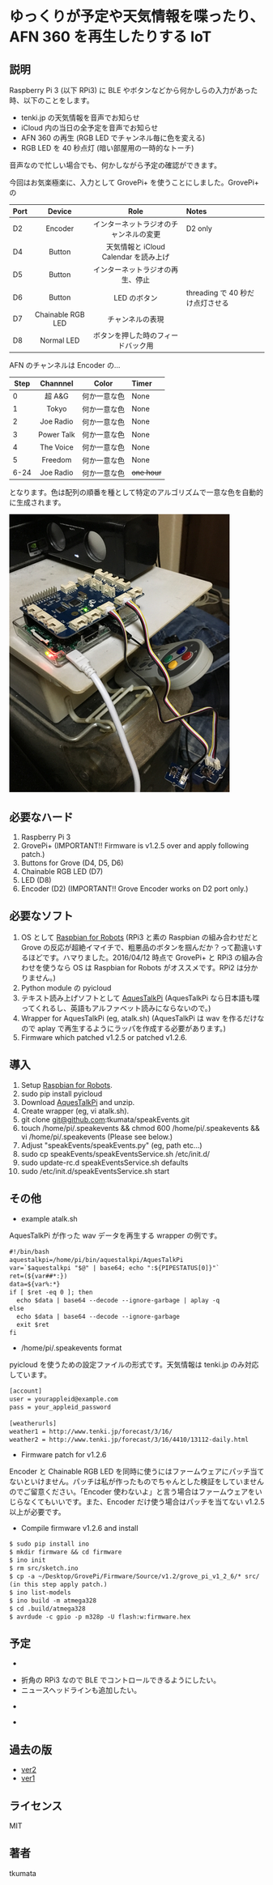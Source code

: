 # ゆっくりが予定や天気情報を喋ったり、AFN 360 を再生したりする IoT


## 説明
Raspberry Pi 3 (以下 RPi3) に BLE やボタンなどから何かしらの入力があった時、以下のことをします。

- tenki.jp の天気情報を音声でお知らせ
- iCloud 内の当日の全予定を音声でお知らせ
- AFN 360 の再生 (RGB LED でチャンネル毎に色を変える)
- RGB LED を 40 秒点灯 (暗い部屋用の一時的なトーチ)

音声なので忙しい場合でも、何かしながら予定の確認ができます。

今回はお気楽極楽に、入力として GrovePi+ を使うことにしました。GrovePi+ の

| Port | Device            | Role                                   | Notes   |
|------|:-----------------:|:--------------------------------------:|:--------|
| D2   | Encoder           | インターネットラジオのチャンネルの変更 | D2 only | 
| D4   | Button            | 天気情報と iCloud Calendar を読み上げ  ||
| D5   | Button            | インターネットラジオの再生、停止       ||
| D6   | Button            | LED のボタン                           | threading で 40 秒だけ点灯させる |
| D7   | Chainable RGB LED | チャンネルの表現                       ||
| D8   | Normal LED        | ボタンを押した時のフィードバック用     ||

AFN のチャンネルは Encoder の...

| Step | Channnel   | Color        | Timer |
|------|:----------:|:------------:|:------|
| 0    | 超 A&G     | 何か一意な色 | None  |
| 1    | Tokyo      | 何か一意な色 | None  |
| 2    | Joe Radio  | 何か一意な色 | None  |
| 3    | Power Talk | 何か一意な色 | None  |
| 4    | The Voice  | 何か一意な色 | None  |
| 5    | Freedom    | 何か一意な色 | None  |
| 6-24 | Joe Radio  | 何か一意な色 | ~~one hour~~ |

となります。色は配列の順番を種として特定のアルゴリズムで一意な色を自動的に生成されます。

[![the thing](images/IMG0047.png)](images/IMG0054.m4v)


## 必要なハード
1. Raspberry Pi 3
2. GrovePi+ (IMPORTANT!! Firmware is v1.2.5 over and apply following patch.)
3. Buttons for Grove (D4, D5, D6)
4. Chainable RGB LED (D7)
5. LED (D8)
6. Encoder (D2) (IMPORTANT!! Grove Encoder works on D2 port only.)


## 必要なソフト
1. OS として [Raspbian for Robots](http://www.dexterindustries.com/howto/install-raspbian-for-robots-image-on-an-sd-card/) (RPi3 と素の Raspbian の組み合わせだと Grove の反応が超絶イマイチで、粗悪品のボタンを掴んだか？って勘違いするほどです。ハマりました。2016/04/12 時点で GrovePi+ と RPi3 の組み合わせを使うなら OS は Raspbian for Robots がオススメです。RPi2 は分かりません。)
2. Python module の pyicloud
3. テキスト読み上げソフトとして [AquesTalkPi](http://www.a-quest.com/products/aquestalkpi.html) (AquesTalkPi なら日本語も喋ってくれるし、英語もアルファベット読みにならないので。)
4. Wrapper for AquesTalkPi (eg, atalk.sh) (AquesTalkPi は wav を作るだけなので aplay で再生するようにラッパを作成する必要があります。)
5. Firmware which patched v1.2.5 or patched v1.2.6.


## 導入
1. Setup [Raspbian for Robots](http://www.dexterindustries.com/howto/install-raspbian-for-robots-image-on-an-sd-card/).
2. sudo pip install pyicloud
3. Download [AquesTalkPi](http://www.a-quest.com/products/aquestalkpi.html) and unzip.
4. Create wrapper (eg, vi atalk.sh).
5. git clone git@github.com:tkumata/speakEvents.git
6. touch /home/pi/.speakevents && chmod 600 /home/pi/.speakevents && vi /home/pi/.speakevents (Please see below.)
7. Adjust "speakEvents/speakEvents.py" (eg, path etc...)
8. sudo cp speakEvents/speakEventsService.sh /etc/init.d/
9. sudo update-rc.d speakEventsService.sh defaults
10. sudo /etc/init.d/speakEventsService.sh start


## その他
* example atalk.sh

AquesTalkPi が作った wav データを再生する wrapper の例です。

```
#!/bin/bash
aquestalkpi=/home/pi/bin/aquestalkpi/AquesTalkPi
var=`$aquestalkpi "$@" | base64; echo ":${PIPESTATUS[0]}"`
ret=(${var##*:})
data=${var%:*}
if [ $ret -eq 0 ]; then
  echo $data | base64 --decode --ignore-garbage | aplay -q
else
  echo $data | base64 --decode --ignore-garbage
  exit $ret
fi
```


* /home/pi/.speakevents format

pyicloud を使うための設定ファイルの形式です。天気情報は tenki.jp のみ対応しています。

```
[account]
user = yourappleid@example.com
pass = your_appleid_password

[weatherurls]
weather1 = http://www.tenki.jp/forecast/3/16/
weather2 = http://www.tenki.jp/forecast/3/16/4410/13112-daily.html
```


* Firmware patch for v1.2.6

Encoder と Chainable RGB LED を同時に使うにはファームウェアにパッチ当てないといけません。パッチは私が作ったものでちゃんとした検証をしていませんのでご留意ください。「Encoder 使わないよ」と言う場合はファームウェアをいじらなくてもいいです。また、Encoder だけ使う場合はパッチを当てない v1.2.5 以上が必要です。



* Compile firmware v1.2.6 and install

```
$ sudo pip install ino
$ mkdir firmware && cd firmware
$ ino init
$ rm src/sketch.ino
$ cp -a ~/Desktop/GrovePi/Firmware/Source/v1.2/grove_pi_v1_2_6/* src/
(in this step apply patch.)
$ ino list-models
$ ino build -m atmega328
$ cd .build/atmega328
$ avrdude -c gpio -p m328p -U flash:w:firmware.hex
```


## 予定
- ~~~ロータリーかスライダーで AFN のチャンネルを選択できるようにしたい。~~~
- 折角の RPi3 なので BLE でコントロールできるようにしたい。
- ニュースヘッドラインも追加したい。
- ~~~AFN 以外のネットラジオも追加したい。~~~
- ~~~色。~~~


## 過去の版
- [ver2](https://github.com/tkumata/speakEvents/tree/ver2x)
- [ver1](https://github.com/tkumata/speakEvents/tree/ver1x)


## ライセンス
MIT


## 著者
tkumata
